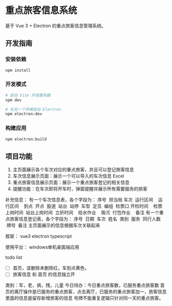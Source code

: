 # 重点旅客信息系统

基于 Vue 3 + Electron 的重点旅客信息管理系统。

## 开发指南

### 安装依赖

```bash
npm install
```

### 开发模式

```bash
# 启动 Vite 开发服务器
npm dev

# 在另一个终端启动 Electron
npm electron:dev
```

### 构建应用

```bash
npm electron:build
```

## 项目功能

1. 主页面展示各个车次对应的重点旅客，并且可以登记旅客信息
2. 车次信息展示页面：展示一个可以导入的车次信息 Excel
3. 重点旅客信息展示页面：展示一个重点旅客登记的相关信息
4. 提醒功能：在车次即将开车时，弹窗提醒并展示所有需要服务的旅客

补充信息：
有一个车次信息表，各个字段为：
序号  担当局 车次  运行区间    运行区间    到点  开点  股道  站台  站停  车型  定员  编组  检票口 开检时间    检票上岗时间  站台上岗时间  立折时间    给水作业    吸污  行包作业    备注
有一个重点旅客信息登记表，各个字段为：
序号  日期  车次  姓名  类别  服务  同行人数    牌号  备注
主页面展示的信息根据车次关联起来

框架：
vue3 electron typescript

使用平台：
windows单机桌面端应用


todo list

+ [ ] 首页，该删除未删除红，车到点黄色，
+ [ ] 旅客信息 和 首页 的信息独立开   

类别：军，老，病，残，儿童
今日待办：今日重点旅客数，已服务重点旅客数
首页的离厅操作是已服务的重点旅客，点击离厅，已服务的重点旅客加一，旅客信息里面的信息是留存新增旅客的信息
号牌不能重复逻辑只针对同一天的重点旅客。